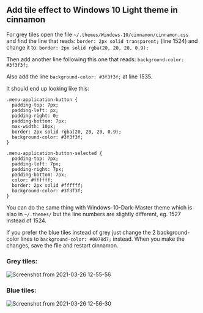 ## Add tile effect to Windows 10 Light theme in cinnamon

For grey tiles open the file `~/.themes/Windows-10/cinnamon/cinnamon.css` and find the line that reads: `border: 2px solid transparent;` (line 1524) and change it to: `border: 2px solid rgba(20, 20, 20, 0.9);`

Then add another line following this one that reads: `background-color: #3f3f3f;`

Also add the line `background-color: #3f3f3f;` at line 1535.

It should end up looking like this:
```
.menu-application-button {
  padding-top: 7px;
  padding-left: px;
  padding-right: 0;
  padding-bottom: 7px;
  max-width: 10px;
  border: 2px solid rgba(20, 20, 20, 0.9);
  background-color: #3f3f3f;
}

.menu-application-button-selected {
  padding-top: 7px;
  padding-left: 7px;
  padding-right: 7px;
  padding-bottom: 7px;
  color: #ffffff;
  border: 2px solid #ffffff;
  background-color: #3f3f3f;
}
```
You can do the same thing with Windows-10-Dark-Master theme which is also in `~/.themes/` but the line numbers are slightly different, eg. 1527 instead of 1524.

If you prefer the blue tiles instead of grey just change the 2 background-color lines to `background-color: #0078d7;` instead. When you make the changes, save the file and restart cinnamon.

### Grey tiles:
![Screenshot from 2021-03-26 12-55-56](https://user-images.githubusercontent.com/58893963/112635132-59713600-8e33-11eb-8951-2347f39ed450.png)

### Blue tiles:
![Screenshot from 2021-03-26 12-56-30](https://user-images.githubusercontent.com/58893963/112635158-5fffad80-8e33-11eb-891e-9dd93decdcbe.png)

